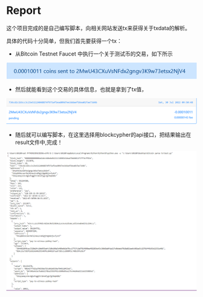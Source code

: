 # Report

 这个项目完成的是自己编写脚本，向相关网站发送tx来获得关于txdata的解析。

具体的代码十分简单，但我们首先要获得一个tx：

* 从Bitcoin Testnet Faucet 中执行一个关于测试币的交易，如下所示

![](pics\发起交易.png)

* 然后就能看到这个交易的具体信息，也就是拿到了tx值，

![](pics\交易信息.png)

* 随后就可以编写脚本，在这里选择用blockcypher的api接口，把结果输出在result文件中,完成！

![](pics\结果.png)

